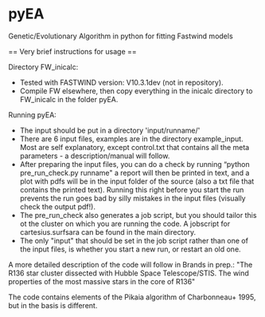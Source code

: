 # pyEA
Genetic/Evolutionary Algorithm in python for fitting Fastwind models

== Very brief instructions for usage ==

Directory FW_inicalc:
- Tested with FASTWIND version: V10.3.1dev (not in repository). 
- Compile FW elsewhere, then copy everything in the inicalc directory 
   to FW_inicalc in the folder pyEA.

Running pyEA:
- The input should be put in a directory 'input/runname/' 
- There are 6 input files, examples are in the directory example_input. 
  Most are self explanatory, except control.txt that contains all the 
  meta parameters - a description/manual will follow.
- After preparing the input files, you can do a check by running 
  “python pre_run_check.py runname" a report will then be printed in text, 
  and a plot with pdfs will be in the input folder of the source (also a 
  txt file that contains the printed text). Running this right before you 
  start the run prevents the run goes bad by silly mistakes in the input 
  files (visually check the output pdf!).
- The pre_run_check also generates a job script, but you should tailor 
this ot the cluster on which you are running the code. A jobscript for 
cartesius.surfsara can be found in the main directory. 
- The only "input" that should be set in the job script rather than one 
of the input files, is whether you start a new run, or restart an old one. 

A more detailed description of the code will follow in Brands in prep.: 
"The R136 star cluster dissected with Hubble Space Telescope/STIS. 
  The wind properties of the most massive stars in the core of R136"

The code contains elements of the Pikaia algorithm of Charbonneau+ 1995, 
but in the basis is different.
